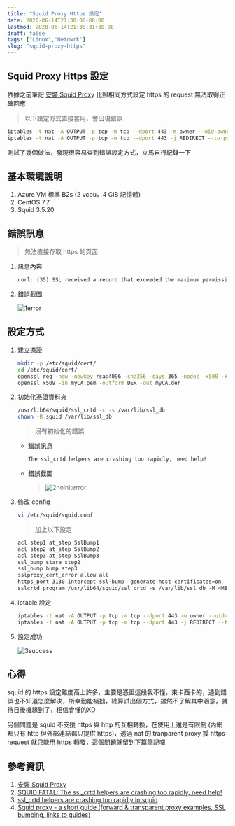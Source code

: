 ```yaml
---
title: "Squid Proxy Https 設定"
date: 2020-06-14T21:30:00+08:00
lastmod: 2020-06-14T21:30:31+08:00
draft: false
tags: ["Linux","Netowrk"]
slug: "squid-proxy-https"
---
```


## Squid Proxy Https 設定

依據之前筆記 [安裝 Squid Proxy](https://blog.yowko.com/squid-proxy) 比照相同方式設定 https 的 request 無法取得正確回應

> 以下設定方式直接套用，會出現錯誤

```bash
iptables -t nat -A OUTPUT -p tcp -m tcp --dport 443 -m owner --uid-owner squid -j RETURN
iptables -t nat -A OUTPUT -p tcp -m tcp --dport 443 -j REDIRECT --to-ports 3129
```

測試了幾個做法，發現很容易查到錯誤設定方式，立馬自行紀錄一下

## 基本環境說明

1. Azure VM 標準 B2s (2 vcpu，4 GiB 記憶體)
2. CentOS 7.7
3. Squid 3.5.20

## 錯誤訊息

> 無法直接存取 https 的頁面

1. 訊息內容

    ```txt
    curl: (35) SSL received a record that exceeded the maximum permissible length.
    ```

2. 錯誤截圖

    ![1error](https://user-images.githubusercontent.com/3851540/84597911-9ddda780-ae99-11ea-96c5-698de2c8b3a6.jpg)

## 設定方式

1. 建立憑證

    ```bash
    mkdir -p /etc/squid/cert/
    cd /etc/squid/cert/
    openssl req -new -newkey rsa:4096 -sha256 -days 365 -nodes -x509 -keyout myCA.pem -out myCA.pem
    openssl x509 -in myCA.pem -outform DER -out myCA.der
    ```

2. 初始化憑證資料夾

    ```bash
    /usr/lib64/squid/ssl_crtd -c -s /var/lib/ssl_db
    chown -R squid /var/lib/ssl_db
    ```

    > 沒有初始化的錯誤

    - 錯誤訊息

        ```bash
        The ssl_crtd helpers are crashing too rapidly, need help!
        ```

    - 錯誤截圖

        >![2noiniterror](https://user-images.githubusercontent.com/3851540/84597912-9f0ed480-ae99-11ea-8d1f-32338b56633e.jpg)

3. 修改 config

    ```bash
    vi /etc/squid/squid.conf
    ```

    > 加上以下設定

    ```txt
    acl step1 at_step SslBump1
    acl step2 at_step SslBump2
    acl step3 at_step SslBump3
    ssl_bump stare step2
    ssl_bump bump step3
    sslproxy_cert_error allow all
    https_port 3130 intercept ssl-bump  generate-host-certificates=on  dynamic_cert_mem_cache_size=4MB  cert=/etc/squid/cert/myCA.pem  key=/etc/squid/cert/myCA.pem
    sslcrtd_program /usr/lib64/squid/ssl_crtd -s /var/lib/ssl_db -M 4MB
    ```

4. iptable 設定

    ```bash
    iptables -t nat -A OUTPUT -p tcp -m tcp --dport 443 -m owner --uid-owner squid -j RETURN
    iptables -t nat -A OUTPUT -p tcp -m tcp --dport 443 -j REDIRECT --to-ports 3130
    ```

5. 設定成功

    ![3success](https://user-images.githubusercontent.com/3851540/84597914-a0400180-ae99-11ea-9046-41aa357f4147.jpg)

## 心得

squid 的 https 設定難度高上許多，主要是憑證這段我不懂，東卡西卡的，遇到錯誤也不知道怎麼解決，所幸勤能補拙，總算試出個方式，雖然不了解其中涵意，就待日後機緣到了，相信會懂的XD

另個問題是 squid 不支援 https 與 http 的互相轉換，在使用上還是有限制 (內網都只有 http 但外部連結都只提供 https)，透過 nat 的 tranparent proxy 攔 https request 就只能用 https 轉發，這個問題就留到下篇筆記囉

## 參考資訊

1. [安裝 Squid Proxy](https://blog.yowko.com/squid-proxy)
2. [SQUID FATAL: The ssl_crtd helpers are crashing too rapidly, need help!](https://www.linux.org.ru/forum/admin/13819277)
3. [ssl_crtd helpers are crashing too rapidly in squid](https://serverfault.com/questions/624879/ssl-crtd-helpers-are-crashing-too-rapidly-in-squid)
4. [Squid proxy - a short guide (forward & transparent proxy examples, SSL bumping, links to guides)](https://www.reddit.com/r/sysadmin/comments/a67hly/squid_proxy_a_short_guide_forward_transparent/)
